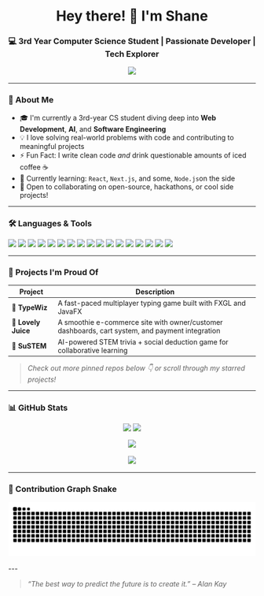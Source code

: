 <h1 align="center">Hey there! 👋 I'm Shane</h1>
<h3 align="center">💻 3rd Year Computer Science Student | Passionate Developer | Tech Explorer</h3>

<p align="center">
  <img src="https://readme-typing-svg.herokuapp.com/?font=Fira+Code&weight=500&pause=1000&color=9F79EE&center=true&vCenter=true&width=435&lines=Code.+Create.+Repeat.;Learning+Never+Stops.;Let's+Build+Something+Awesome!" />
</p>

---

### 🧠 About Me
- 🎓 I'm currently a 3rd-year CS student diving deep into **Web Development**, **AI**, and **Software Engineering**
- 💡 I love solving real-world problems with code and contributing to meaningful projects
- ⚡ Fun Fact: I write clean code *and* drink questionable amounts of iced coffee ☕
- 🌱 Currently learning: `React`, `Next.js`, and some, `Node.js`on the side
- 🤝 Open to collaborating on open-source, hackathons, or cool side projects!

---

### 🛠️ Languages & Tools
<p align="left">
  <!-- Programming Languages -->
  <img src="https://img.shields.io/badge/Python-8467D7?style=for-the-badge&logo=python&logoColor=white"/>
  <img src="https://img.shields.io/badge/JavaScript-9F79EE?style=for-the-badge&logo=javascript&logoColor=white"/>
  <img src="https://img.shields.io/badge/TypeScript-8A2BE2?style=for-the-badge&logo=typescript&logoColor=white"/>
  <img src="https://img.shields.io/badge/C-6A5ACD?style=for-the-badge&logo=c&logoColor=white"/>
  <img src="https://img.shields.io/badge/C++-6A5ACD?style=for-the-badge&logo=c%2B%2B&logoColor=white"/>
  <img src="https://img.shields.io/badge/Java-7B68EE?style=for-the-badge&logo=openjdk&logoColor=white"/>
  <img src="https://img.shields.io/badge/Kotlin-8A2BE2?style=for-the-badge&logo=kotlin&logoColor=white"/>
  <img src="https://img.shields.io/badge/PHP-9370DB?style=for-the-badge&logo=php&logoColor=white"/>

  <!-- Web & Frameworks -->
  <img src="https://img.shields.io/badge/React-BA55D3?style=for-the-badge&logo=react&logoColor=white"/>
  <img src="https://img.shields.io/badge/Next.js-483D8B?style=for-the-badge&logo=next.js&logoColor=white"/>
  <img src="https://img.shields.io/badge/Node.js-6A5ACD?style=for-the-badge&logo=nodedotjs&logoColor=white"/>

  <!-- Databases / Backend -->
  <img src="https://img.shields.io/badge/MySQL-7B68EE?style=for-the-badge&logo=mysql&logoColor=white"/>

  <!-- Tools -->
  <img src="https://img.shields.io/badge/Git-800080?style=for-the-badge&logo=git&logoColor=white"/>
  <img src="https://img.shields.io/badge/VS%20Code-9F79EE?style=for-the-badge&logo=visual-studio-code&logoColor=white"/>

  <!-- Design / Productivity -->
  <img src="https://img.shields.io/badge/Figma-DDA0DD?style=for-the-badge&logo=figma&logoColor=white"/>
  <img src="https://img.shields.io/badge/Canva-BA55D3?style=for-the-badge&logo=canva&logoColor=white"/>
  <img src="https://img.shields.io/badge/Notion-6A5ACD?style=for-the-badge&logo=notion&logoColor=white"/>
</p>

---

### 📌 Projects I'm Proud Of
| Project | Description |
|--------|-------------|
| 🔐 **TypeWiz** | A fast-paced multiplayer typing game built with FXGL and JavaFX |
| 🧃 **Lovely Juice** | A smoothie e-commerce site with owner/customer dashboards, cart system, and payment integration |
| 🤖 **SuSTEM** | AI-powered STEM trivia + social deduction game for collaborative learning |

> *Check out more pinned repos below 👇 or scroll through my starred projects!*

---

### 📊 GitHub Stats
<p align="center">
  <img src="https://github-readme-stats.vercel.app/api?username=xienshane&show_icons=true&theme=tokyonight&hide_border=false" height="165"/>
  <img src="https://github-readme-stats.vercel.app/api/top-langs/?username=xienshane&layout=compact&theme=tokyonight" height="165"/>
</p>

<p align="center">
  <img src="https://streak-stats.demolab.com?user=xienshane&theme=tokyonight&hide_border=false" />
</p>

<p align="center">
  <img src="https://github-profile-trophy.vercel.app/?username=xienshane&theme=onestar&column=4&margin-w=10&margin-h=10"/>
</p>

---

### 🐍 Contribution Graph Snake
<p align="center">
  <img src="https://github.com/xienshane/xienshane/blob/output/github-contribution-grid-snake.svg#gh-dark-mode-only" />
</p>
---

> *“The best way to predict the future is to create it.” – Alan Kay*
